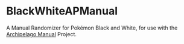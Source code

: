 # BlackWhiteAPManual
A Manual Randomizer for Pokémon Black and White, for use with the [Archipelago Manual](https://github.com/ManualForArchipelago) Project.
